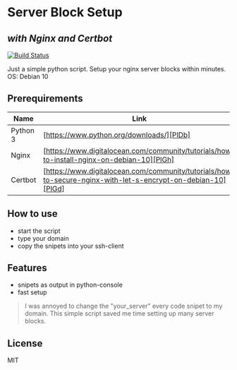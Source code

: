 # Server Block Setup
## _with Nginx and Certbot_

[![Build Status](https://travis-ci.org/joemccann/dillinger.svg?branch=master)](https://travis-ci.org/joemccann/dillinger)

Just a simple python script.
Setup your nginx server blocks within minutes.
OS: Debian 10

## Prerequirements

| Name | Link |
| ------ | ------ |
| Python 3 | [https://www.python.org/downloads/][PlDb] |
| Nginx | [https://www.digitalocean.com/community/tutorials/how-to-install-nginx-on-debian-10][PlGh] |
| Certbot | [https://www.digitalocean.com/community/tutorials/how-to-secure-nginx-with-let-s-encrypt-on-debian-10][PlGd] |

## How to use

- start the script
- type your domain
- copy the snipets into your ssh-client

## Features

- snipets as output in python-console
- fast setup



> I was annoyed to change the "your_server"
> every code snipet to my domain.
> This simple script saved me time
> setting up many server blocks.



## License

MIT


[//]: # (These are reference links used in the body of this note and get stripped out when the markdown processor does its job. There is no need to format nicely because it shouldn't be seen. Thanks SO - http://stackoverflow.com/questions/4823468/store-comments-in-markdown-syntax)

   [dill]: <https://github.com/joemccann/dillinger>
   [git-repo-url]: <https://github.com/joemccann/dillinger.git>
   [john gruber]: <http://daringfireball.net>
   [df1]: <http://daringfireball.net/projects/markdown/>
   [markdown-it]: <https://github.com/markdown-it/markdown-it>
   [Ace Editor]: <http://ace.ajax.org>
   [node.js]: <http://nodejs.org>
   [Twitter Bootstrap]: <http://twitter.github.com/bootstrap/>
   [jQuery]: <http://jquery.com>
   [@tjholowaychuk]: <http://twitter.com/tjholowaychuk>
   [express]: <http://expressjs.com>
   [AngularJS]: <http://angularjs.org>
   [Gulp]: <http://gulpjs.com>

   [PlDb]: <https://github.com/joemccann/dillinger/tree/master/plugins/dropbox/README.md>
   [PlGh]: <https://github.com/joemccann/dillinger/tree/master/plugins/github/README.md>
   [PlGd]: <https://github.com/joemccann/dillinger/tree/master/plugins/googledrive/README.md>
   [PlOd]: <https://github.com/joemccann/dillinger/tree/master/plugins/onedrive/README.md>
   [PlMe]: <https://github.com/joemccann/dillinger/tree/master/plugins/medium/README.md>
   [PlGa]: <https://github.com/RahulHP/dillinger/blob/master/plugins/googleanalytics/README.md>

